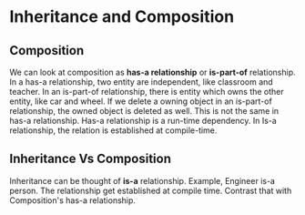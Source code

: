 # Inheritance and Composition

## Composition
We can look at composition as **has-a relationship** or **is-part-of** relationship.
In a has-a relationship, two entity are independent, like classroom and teacher. In an is-part-of relationship, there is entity which owns the other entity, like car and wheel.
If we delete a owning object in an is-part-of relationship, the owned object is deleted as well. This is not the same in has-a relationship.
Has-a relationship is a run-time dependency. In Is-a relationship, the relation is established at compile-time.

## Inheritance Vs Composition
Inheritance can be thought of **is-a** relationship. Example, Engineer is-a person. The relationship get established at compile time. Contrast that with Composition's has-a relationship.